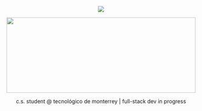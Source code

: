          
<p align="center">
  <a href="https://github.com/anuraghazra/github-readme-stats">
    <img src="https://github-readme-stats.vercel.app/api/top-langs/?username=bashlui&size_weight=0.5&count_weight=0.5&theme=midnight-purple&hide=html,scss,cmake,css,shell&layout=donut&hide_border=true&hide_title=true">
  </a>      
</p>

<p align="center">
  <img src="https://i.pinimg.com/originals/08/f4/4e/08f44ee35174c455eec7caacf5bbcfb1.gif" width="500" height="200">
</p>

<p align="center">
         c.s. student @ tecnológico de monterrey | full-stack dev in progress
</p>

            


